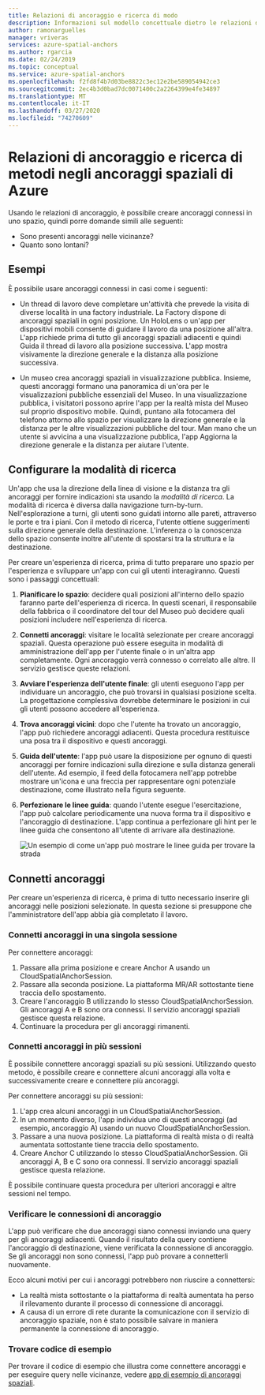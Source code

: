 ```yaml
---
title: Relazioni di ancoraggio e ricerca di modo
description: Informazioni sul modello concettuale dietro le relazioni di ancoraggio. Informazioni su come connettere ancoraggi in uno spazio e usare l'API vicina per ottenere uno scenario di ricerca.
author: ramonarguelles
manager: vriveras
services: azure-spatial-anchors
ms.author: rgarcia
ms.date: 02/24/2019
ms.topic: conceptual
ms.service: azure-spatial-anchors
ms.openlocfilehash: f2fd8f4b7d03be8822c3ec12e2be589054942ce3
ms.sourcegitcommit: 2ec4b3d0bad7dc0071400c2a2264399e4fe34897
ms.translationtype: MT
ms.contentlocale: it-IT
ms.lasthandoff: 03/27/2020
ms.locfileid: "74270609"
---
```

# <a name="anchor-relationships-and-way-finding-in-azure-spatial-anchors"></a>Relazioni di ancoraggio e ricerca di metodi negli ancoraggi spaziali di Azure

Usando le relazioni di ancoraggio, è possibile creare ancoraggi connessi in uno spazio, quindi porre domande simili alle seguenti:

* Sono presenti ancoraggi nelle vicinanze?
* Quanto sono lontani?

## <a name="examples"></a>Esempi

È possibile usare ancoraggi connessi in casi come i seguenti:

* Un thread di lavoro deve completare un'attività che prevede la visita di diverse località in una factory industriale. La Factory dispone di ancoraggi spaziali in ogni posizione. Un HoloLens o un'app per dispositivi mobili consente di guidare il lavoro da una posizione all'altra. L'app richiede prima di tutto gli ancoraggi spaziali adiacenti e quindi Guida il thread di lavoro alla posizione successiva. L'app mostra visivamente la direzione generale e la distanza alla posizione successiva.

* Un museo crea ancoraggi spaziali in visualizzazione pubblica. Insieme, questi ancoraggi formano una panoramica di un'ora per le visualizzazioni pubbliche essenziali del Museo. In una visualizzazione pubblica, i visitatori possono aprire l'app per la realtà mista del Museo sul proprio dispositivo mobile. Quindi, puntano alla fotocamera del telefono attorno allo spazio per visualizzare la direzione generale e la distanza per le altre visualizzazioni pubbliche del tour. Man mano che un utente si avvicina a una visualizzazione pubblica, l'app Aggiorna la direzione generale e la distanza per aiutare l'utente.

## <a name="set-up-way-finding"></a>Configurare la modalità di ricerca

Un'app che usa la direzione della linea di visione e la distanza tra gli ancoraggi per fornire indicazioni sta usando la *modalità di ricerca*. La modalità di ricerca è diversa dalla navigazione turn-by-turn. Nell'esplorazione a turni, gli utenti sono guidati intorno alle pareti, attraverso le porte e tra i piani. Con il metodo di ricerca, l'utente ottiene suggerimenti sulla direzione generale della destinazione. L'inferenza o la conoscenza dello spazio consente inoltre all'utente di spostarsi tra la struttura e la destinazione.

Per creare un'esperienza di ricerca, prima di tutto preparare uno spazio per l'esperienza e sviluppare un'app con cui gli utenti interagiranno. Questi sono i passaggi concettuali:

1. **Pianificare lo spazio**: decidere quali posizioni all'interno dello spazio faranno parte dell'esperienza di ricerca. In questi scenari, il responsabile della fabbrica o il coordinatore del tour del Museo può decidere quali posizioni includere nell'esperienza di ricerca.
2. **Connetti ancoraggi**: visitare le località selezionate per creare ancoraggi spaziali. Questa operazione può essere eseguita in modalità di amministrazione dell'app per l'utente finale o in un'altra app completamente. Ogni ancoraggio verrà connesso o correlato alle altre. Il servizio gestisce queste relazioni.
3. **Avviare l'esperienza dell'utente finale**: gli utenti eseguono l'app per individuare un ancoraggio, che può trovarsi in qualsiasi posizione scelta. La progettazione complessiva dovrebbe determinare le posizioni in cui gli utenti possono accedere all'esperienza.
4. **Trova ancoraggi vicini**: dopo che l'utente ha trovato un ancoraggio, l'app può richiedere ancoraggi adiacenti. Questa procedura restituisce una posa tra il dispositivo e questi ancoraggi.
5. **Guida dell'utente**: l'app può usare la disposizione per ognuno di questi ancoraggi per fornire indicazioni sulla direzione e sulla distanza generali dell'utente. Ad esempio, il feed della fotocamera nell'app potrebbe mostrare un'icona e una freccia per rappresentare ogni potenziale destinazione, come illustrato nella figura seguente.
6. **Perfezionare le linee guida**: quando l'utente esegue l'esercitazione, l'app può calcolare periodicamente una nuova forma tra il dispositivo e l'ancoraggio di destinazione. L'app continua a perfezionare gli hint per le linee guida che consentono all'utente di arrivare alla destinazione.

    ![Un esempio di come un'app può mostrare le linee guida per trovare la strada](./media/meeting-spot.png)

## <a name="connect-anchors"></a>Connetti ancoraggi

Per creare un'esperienza di ricerca, è prima di tutto necessario inserire gli ancoraggi nelle posizioni selezionate. In questa sezione si presuppone che l'amministratore dell'app abbia già completato il lavoro.

### <a name="connect-anchors-in-a-single-session"></a>Connetti ancoraggi in una singola sessione

Per connettere ancoraggi:

1. Passare alla prima posizione e creare Anchor A usando un CloudSpatialAnchorSession.
2. Passare alla seconda posizione. La piattaforma MR/AR sottostante tiene traccia dello spostamento.
3. Creare l'ancoraggio B utilizzando lo stesso CloudSpatialAnchorSession. Gli ancoraggi A e B sono ora connessi. Il servizio ancoraggi spaziali gestisce questa relazione.
4. Continuare la procedura per gli ancoraggi rimanenti.

### <a name="connect-anchors-in-multiple-sessions"></a>Connetti ancoraggi in più sessioni

È possibile connettere ancoraggi spaziali su più sessioni. Utilizzando questo metodo, è possibile creare e connettere alcuni ancoraggi alla volta e successivamente creare e connettere più ancoraggi.

Per connettere ancoraggi su più sessioni:

1. L'app crea alcuni ancoraggi in un CloudSpatialAnchorSession.
2. In un momento diverso, l'app individua uno di questi ancoraggi (ad esempio, ancoraggio A) usando un nuovo CloudSpatialAnchorSession.
3. Passare a una nuova posizione. La piattaforma di realtà mista o di realtà aumentata sottostante tiene traccia dello spostamento.
4. Creare Anchor C utilizzando lo stesso CloudSpatialAnchorSession. Gli ancoraggi A, B e C sono ora connessi. Il servizio ancoraggi spaziali gestisce questa relazione.

È possibile continuare questa procedura per ulteriori ancoraggi e altre sessioni nel tempo.

### <a name="verify-anchor-connections"></a>Verificare le connessioni di ancoraggio

L'app può verificare che due ancoraggi siano connessi inviando una query per gli ancoraggi adiacenti. Quando il risultato della query contiene l'ancoraggio di destinazione, viene verificata la connessione di ancoraggio. Se gli ancoraggi non sono connessi, l'app può provare a connetterli nuovamente.

Ecco alcuni motivi per cui i ancoraggi potrebbero non riuscire a connettersi:

* La realtà mista sottostante o la piattaforma di realtà aumentata ha perso il rilevamento durante il processo di connessione di ancoraggi.
* A causa di un errore di rete durante la comunicazione con il servizio di ancoraggio spaziale, non è stato possibile salvare in maniera permanente la connessione di ancoraggio.

### <a name="find-sample-code"></a>Trovare codice di esempio

Per trovare il codice di esempio che illustra come connettere ancoraggi e per eseguire query nelle vicinanze, vedere [app di esempio di ancoraggi spaziali](https://github.com/Azure/azure-spatial-anchors-samples).
